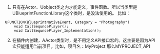 1. 只有在Actor、Uobject类之内才能定义，事件函数。所以当类型是UBlueprintFunctionLibrary这个类时，是没法使用的。
比如：
```
UFUNCTION(BlueprintNativeEvent, Category = "Photography")
	void CallSequncePlayer();
	void CallSequncePlayer_Implementation();

```
2. 在插件内创建，AActor类型时，是不用定义API接口宏的。这主要是因为API宏只能适用当前项目。比如，项目名：MyProject 那么MYPROJECT_API
